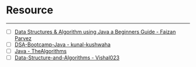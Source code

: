 # Resource
---
- [ ] [Data Structures & Algorithm using Java a Beginners Guide - Faizan Parvez](https://www.mygreatlearning.com/blog/data-structures-using-java/)
- [ ] [DSA-Bootcamp-Java - kunal-kushwaha](https://github.com/kunal-kushwaha/DSA-Bootcamp-Java)
- [ ] [Java - TheAlgorithms](https://github.com/TheAlgorithms/Java)
- [ ] [Data-Structure-and-Algorithms - Vishal023](https://github.com/Vishal023/Data-Structure-and-Algorithms)
